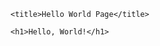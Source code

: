 <!DOCTYPE html>



<html>


<head>


    <title>Hello World Page</title>


</head>


<body>


    <h1>Hello, World!</h1>


</body>


</html>
